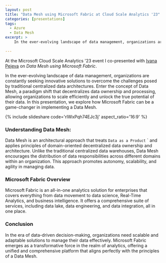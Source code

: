 ```yaml
---
layout: post
title: "Data Mesh using Microsoft Fabric at Cloud Scale Analytics '23"
categories: [presentations]
tags:
  - Azure
  - Data Mesh
excerpt: >
    In the ever-evolving landscape of data management, organizations are constantly seeking innovative solutions to overcome the challenges posed by traditional centralized data architectures. Enter the concept of Data Mesh, a paradigm shift that decentralizes data ownership and processing, allowing organizations to scale efficiently and unlock the true potential of their data. In this presentation, we explore how Microsoft Fabric can be a game-changer in implementing a Data Mesh.
    
---
```


At the Microsoft Cloud Scale Analytics '23 event I co-presented with [Ivana Pejeva](https://www.linkedin.com/in/ivana-pejeva) on _Data Mesh using Microsoft Fabric_.

In the ever-evolving landscape of data management, organizations are constantly seeking innovative solutions to overcome the challenges posed by traditional centralized data architectures. Enter the concept of Data Mesh, a paradigm shift that decentralizes data ownership and processing, allowing organizations to scale efficiently and unlock the true potential of their data. In this presentation, we explore how Microsoft Fabric can be a game-changer in implementing a Data Mesh.

{% include slideshare code='rlWxPqh74EJc3j' aspect_ratio='16:9' %}

### Understanding Data Mesh:
Data Mesh is an architectural approach that treats `Data as a Product` ` and applies principles of domain-oriented decentralized data ownership and architecture. Unlike the traditional centralized data warehouses, Data Mesh encourages the distribution of data responsibilities across different domains within an organization. This approach promotes autonomy, scalability, and agility in managing data.

### Microsoft Fabric Overview
Microsoft Fabric is an all-in-one analytics solution for enterprises that covers everything from data movement to data science, Real-Time Analytics, and business intelligence. It offers a comprehensive suite of services, including data lake, data engineering, and data integration, all in one place.

### Conclusion
In the era of data-driven decision-making, organizations need scalable and adaptable solutions to manage their data effectively. Microsoft Fabric emerges as a transformative force in the realm of analytics, offering a unified and comprehensive platform that aligns perfectly with the principles of a Data Mesh.
